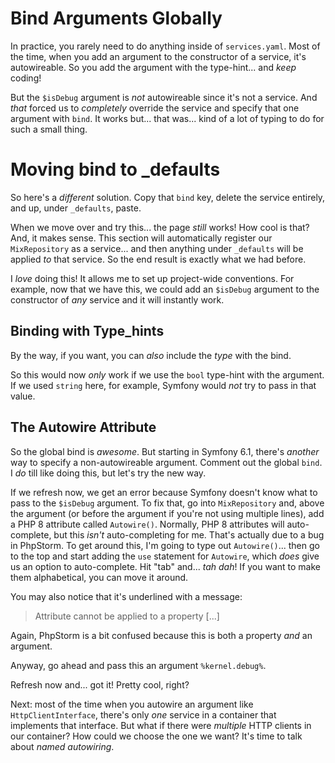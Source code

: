 # Bind Arguments Globally

In practice, you rarely need to do anything inside of `services.yaml`. Most of the
time, when you add an argument to the constructor of a service, it's autowireable.
So you add the argument with the type-hint... and *keep* coding!

But the `$isDebug` argument is *not* autowireable since it's not a service. And
*that* forced us to *completely* override the service and specify that one argument
with `bind`. It works but... that was... kind of a lot of typing to do for such
a small thing.

# Moving bind to \_defaults

So here's a *different* solution. Copy that `bind` key, delete the service entirely,
and up, under `_defaults`, paste.

When we move over and try this... the page *still* works! How cool is that? And,
it makes sense. This section will automatically register our `MixRepository` as a
service... and then anything under `_defaults` will be applied *to* that service.
So the end result is exactly what we had before.

I *love* doing this! It allows me to set up project-wide conventions. For example,
now that we have this, we could add an `$isDebug` argument to the constructor of
*any* service and it will instantly work.

## Binding with Type_hints

By the way, if you want, you can *also* include the *type* with the bind.

So this would now *only* work if we use the `bool` type-hint with the argument.
If we used `string` here, for example, Symfony would *not* try to pass in that value.

## The Autowire Attribute

So the global bind is *awesome*. But starting in Symfony 6.1, there's *another*
way to specify a non-autowireable argument. Comment out the global `bind`. I *do*
till like doing this, but let's try the new way.

If we refresh now, we get an error because Symfony doesn't know what to pass to
the `$isDebug` argument. To fix that, go into `MixRepository` and, above the argument
(or before the argument if you're not using multiple lines), add a PHP 8 attribute
called `Autowire()`. Normally, PHP 8 attributes will auto-complete, but this *isn't*
auto-completing for me. That's actually due to a bug in PhpStorm. To get around this,
I'm going to type out `Autowire()`... then go to the top and start adding the `use`
statement for `Autowire`, which *does* give us an option to auto-complete. Hit "tab"
and... *tah dah*! If you want to make them alphabetical, you can move it around.

You may also notice that it's underlined with a message:

> Attribute cannot be applied to a property [...]

Again, PhpStorm is a bit confused because this is both a property *and* an argument.

Anyway, go ahead and pass this an argument `%kernel.debug%`.

Refresh now and... got it! Pretty cool, right?

Next: most of the time when you autowire an argument like `HttpClientInterface`,
there's only *one* service in a container that implements that interface. But what
if there were *multiple* HTTP clients in our container? How could we choose the
one we want? It's time to talk about *named autowiring*.
